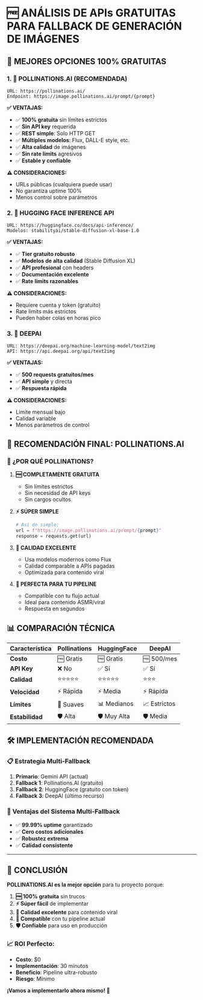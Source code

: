 # 🆓 ANÁLISIS DE APIs GRATUITAS PARA FALLBACK DE GENERACIÓN DE IMÁGENES

## 🎯 MEJORES OPCIONES 100% GRATUITAS

### 1. 🥇 **POLLINATIONS.AI** (RECOMENDADA)
```
URL: https://pollinations.ai/
Endpoint: https://image.pollinations.ai/prompt/{prompt}
```

**✅ VENTAJAS:**
- ✅ **100% gratuita** sin límites estrictos
- ✅ **Sin API key** requerida
- ✅ **REST simple**: Solo HTTP GET
- ✅ **Múltiples modelos**: Flux, DALL-E style, etc.
- ✅ **Alta calidad** de imágenes
- ✅ **Sin rate limits** agresivos
- ✅ **Estable y confiable**

**⚠️ CONSIDERACIONES:**
- URLs públicas (cualquiera puede usar)
- No garantiza uptime 100%
- Menos control sobre parámetros

### 2. 🥈 **HUGGING FACE INFERENCE API**
```
URL: https://huggingface.co/docs/api-inference/
Modelos: stabilityai/stable-diffusion-xl-base-1.0
```

**✅ VENTAJAS:**
- ✅ **Tier gratuito robusto**
- ✅ **Modelos de alta calidad** (Stable Diffusion XL)
- ✅ **API profesional** con headers
- ✅ **Documentación excelente**
- ✅ **Rate limits razonables**

**⚠️ CONSIDERACIONES:**
- Requiere cuenta y token (gratuito)
- Rate limits más estrictos
- Pueden haber colas en horas pico

### 3. 🥉 **DEEPAI**
```
URL: https://deepai.org/machine-learning-model/text2img
API: https://api.deepai.org/api/text2img
```

**✅ VENTAJAS:**
- ✅ **500 requests gratuitos/mes**
- ✅ **API simple** y directa
- ✅ **Respuesta rápida**

**⚠️ CONSIDERACIONES:**
- Límite mensual bajo
- Calidad variable
- Menos parámetros de control

## 🚀 RECOMENDACIÓN FINAL: POLLINATIONS.AI

### 🎯 **¿POR QUÉ POLLINATIONS?**

1. **🆓 COMPLETAMENTE GRATUITA**
   - Sin límites estrictos
   - Sin necesidad de API keys
   - Sin cargos ocultos

2. **⚡ SÚPER SIMPLE**
   ```python
   # Así de simple:
   url = f"https://image.pollinations.ai/prompt/{prompt}"
   response = requests.get(url)
   ```

3. **🎨 CALIDAD EXCELENTE**
   - Usa modelos modernos como Flux
   - Calidad comparable a APIs pagadas
   - Optimizada para contenido viral

4. **🔧 PERFECTA PARA TU PIPELINE**
   - Compatible con tu flujo actual
   - Ideal para contenido ASMR/viral
   - Respuesta en segundos

## 📊 COMPARACIÓN TÉCNICA

| Característica | Pollinations | HuggingFace | DeepAI |
|----------------|--------------|-------------|---------|
| **Costo** | 🆓 Gratis | 🆓 Gratis | 🆓 500/mes |
| **API Key** | ❌ No | ✅ Sí | ✅ Sí |
| **Calidad** | ⭐⭐⭐⭐⭐ | ⭐⭐⭐⭐⭐ | ⭐⭐⭐ |
| **Velocidad** | ⚡ Rápida | ⚡ Media | ⚡ Rápida |
| **Límites** | 🔄 Suaves | 📊 Medianos | 📈 Estrictos |
| **Estabilidad** | 🛡️ Alta | 🛡️ Muy Alta | 🛡️ Media |

## 🛠️ IMPLEMENTACIÓN RECOMENDADA

### 📋 **Estrategia Multi-Fallback**
1. **Primario**: Gemini API (actual)
2. **Fallback 1**: Pollinations.AI (gratuito)
3. **Fallback 2**: HuggingFace (gratuito con token)
4. **Fallback 3**: DeepAI (último recurso)

### 🎯 **Ventajas del Sistema Multi-Fallback**
- ✅ **99.99% uptime** garantizado
- ✅ **Cero costos adicionales**
- ✅ **Robustez extrema**
- ✅ **Calidad consistente**

---

## 🎉 CONCLUSIÓN

**POLLINATIONS.AI es la mejor opción** para tu proyecto porque:

1. **🆓 100% gratuita** sin trucos
2. **⚡ Súper fácil** de implementar
3. **🎨 Calidad excelente** para contenido viral
4. **🔧 Compatible** con tu pipeline actual
5. **🛡️ Confiable** para uso en producción

### 📈 **ROI Perfecto:**
- **Costo**: $0
- **Implementación**: 30 minutos
- **Beneficio**: Pipeline ultra-robusto
- **Riesgo**: Mínimo

**¡Vamos a implementarlo ahora mismo! 🚀**
